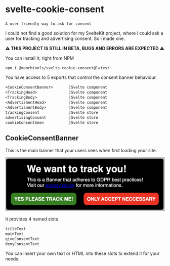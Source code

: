 # svelte-cookie-consent

`A user friendly way to ask for consent`

I could not find a good solution for my SvelteKit project, where i could ask a user for tracking and advertising consent. So i made one.

**⚠️ THIS PROJECT IS STILL IN BETA, BUGS AND ERRORS ARE EXPECTED ⚠️**

You can install it, right from NPM

    npm i @manchtools/svelte-cookie-consent@latest

You have access to 5 exports that control the consent banner behaviour.

```
<CookieConsentBanner>       |Svelte component
<TrackingHead>			    |Svelte component
<TrackingBody>			    |Svelte component
<AdvertismentHead>			|Svelte component
<AdvertismentBody>			|Svelte component
trackingConsent			    |Svelte store
advertisingConsent			|Svelte store
cookieConsentSeen		    |Svelte store
```

## CookieConsentBanner

This is the main banner that your users sees when first loading your site.

![Cookie consent banner](screenshots/consentBanner.png)

It provides 4 named slots

```
titleText
mainText
giveConsentText
denyConsentText
```

You can insert your own text or HTML into these slots to extend it for your needs.
